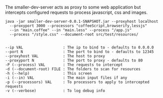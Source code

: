 The smaller-dev-server acts as proxy to some web application but intercepts 
configured requests to process javascript, css and images.

    java -jar smaller-dev-server-0.0.1-SNAPSHOT.jar --proxyhost localhost 
      --proxyport 3000 --processors "coffeeScript,browserify,lessjs" 
      --in "main.coffee" --in "main.less" --process "/app.js" 
      --process "/style.css" --document-root src/test/resources/


    --ip VAL                  : The ip to bind to - defaults to 0.0.0.0
    --port N                  : The port to bind to - defaults to 12345
    --proxyhost VAL           : The host to proxy
    --proxyport N             : The port to proxy - defaults to 80
    -P (--process) VAL        : The requests to intercept
    -d (--document-root) FILE : The folders to scan for resources
    -h (--help)               : This screen
    -i (--in) VAL             : The main input files if any
    -p (--processors) VAL     : To processors to apply to intercepted requests
    -v (--verbose)            : To log debug info
